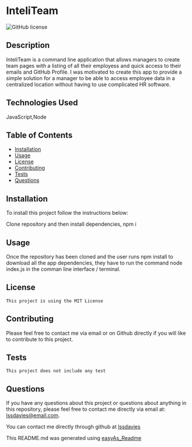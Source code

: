 # InteliTeam

![GitHub license](https://img.shields.io/badge/license-MIT-blue.svg)

## Description

InteliTeam is a command line application that allows managers to create team pages with a listing of all their employess and quick access to their emails and GitHub Profile.
I was motivated to create this app to provide a simple solution for a manager to be able to access employee data in a centralized location without having to use complicated HR software.

## Technologies Used

JavaScript,Node

## Table of Contents

- [Installation](#installation)
- [Usage](#usage)
- [License](#license)
- [Contributing](#contributing)
- [Tests](#tests)
- [Questions](#questions)

## Installation

To install this project follow the instructions below:

Clone repository and then install dependencies, npm i

## Usage

Once the repository has been cloned and the user runs npm install to download all the app dependencies, they have to run the command node index.js in the comman line interface / terminal.

## License

    This project is using the MIT License

## Contributing

Please feel free to contact me via email or on Github directly if you will like to contribute to this project.

## Tests

    This project does not include any test

## Questions

If you have any questions about this project or questions about anything in this repository, please feel free to contact me directly via email at: lssdavies@email.com.

You can contact me directly through github at [lssdavies](https://github.com/lssdavies/)

This README.md was generated using [easyAs_Readme](https://github.com/lssdavies/easyAs_Readme)
